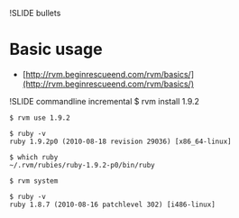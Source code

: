 !SLIDE bullets

# Basic usage

* [http://rvm.beginrescueend.com/rvm/basics/](http://rvm.beginrescueend.com/rvm/basics/)

!SLIDE commandline incremental
    $ rvm install 1.9.2

    $ rvm use 1.9.2

    $ ruby -v
    ruby 1.9.2p0 (2010-08-18 revision 29036) [x86_64-linux]

    $ which ruby
    ~/.rvm/rubies/ruby-1.9.2-p0/bin/ruby

    $ rvm system

    $ ruby -v
    ruby 1.8.7 (2010-08-16 patchlevel 302) [i486-linux]
